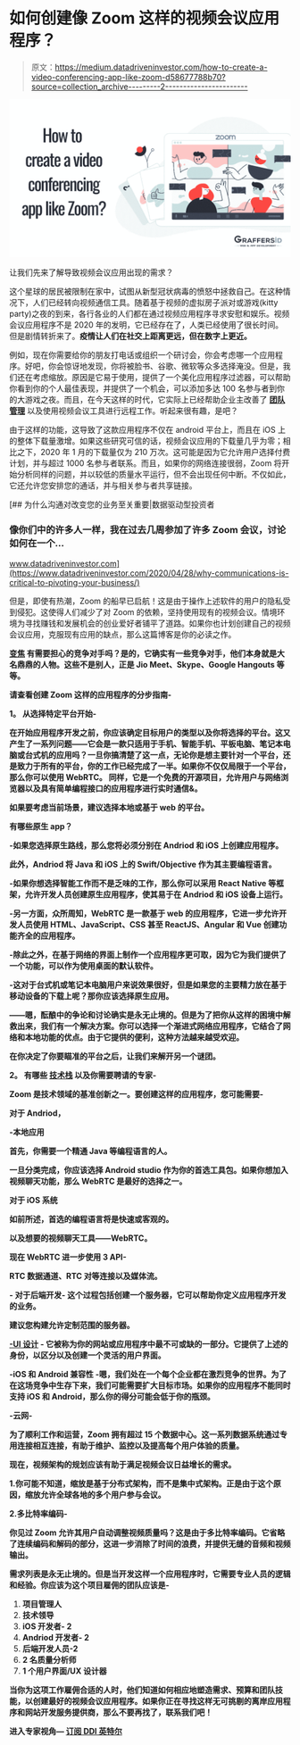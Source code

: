 # 如何创建像 Zoom 这样的视频会议应用程序？

> 原文：<https://medium.datadriveninvestor.com/how-to-create-a-video-conferencing-app-like-zoom-d58677788b70?source=collection_archive---------2----------------------->

![](img/cf232330c34d40cf4661e67c3ab52f69.png)

让我们先来了解导致视频会议应用出现的需求？

这个星球的居民被限制在家中，试图从新型冠状病毒的愤怒中拯救自己。在这种情况下，人们已经转向视频通信工具。随着基于视频的虚拟房子派对或游戏(kitty party)之夜的到来，各行各业的人们都在通过视频应用程序寻求安慰和娱乐。视频会议应用程序不是 2020 年的发明，它已经存在了，人类已经使用了很长时间。但是剧情转折来了。**疫情让人们在社交上距离更远，但在数字上更近。**

例如，现在你需要给你的朋友打电话或组织一个研讨会，你会考虑哪一个应用程序。好吧，你会惊讶地发现，你将被脸书、谷歌、微软等众多选择淹没。但是，我们还在考虑缩放。原因是它易于使用，提供了一个美化应用程序过滤器，可以帮助你看到你的个人最佳表现，并提供了一个机会，可以添加多达 100 名参与者到你的大游戏之夜。而且，在今天这样的时代，它实际上已经帮助企业主改善了 [**团队管理**](https://graffersid.com/here-are-6-tools-to-manage-work-from-home-without-inconvenience/) 以及使用视频会议工具进行远程工作。听起来很有趣，是吧？

由于这样的功能，这导致了这款应用程序不仅在 android 平台上，而且在 iOS 上的整体下载量激增。如果这些研究可信的话，视频会议应用的下载量几乎为零；相比之下，2020 年 1 月的下载量仅为 210 万次。这可能是因为它允许用户选择付费计划，并与超过 1000 名参与者联系。而且，如果你的网络连接很弱，Zoom 将开始分析同样的问题，并以较低的质量水平运行，但不会出现任何中断。不仅如此，它还允许您安排您的通话，并与相关参与者共享链接。

[](https://www.datadriveninvestor.com/2020/04/28/why-communications-is-critical-to-pivoting-your-business/) [## 为什么沟通对改变您的业务至关重要|数据驱动型投资者

### 像你们中的许多人一样，我在过去几周参加了许多 Zoom 会议，讨论如何在一个…

www.datadriveninvestor.com](https://www.datadriveninvestor.com/2020/04/28/why-communications-is-critical-to-pivoting-your-business/) 

但是，即使有热潮，Zoom 的船早已启航！这是由于操作上述软件的用户的隐私受到侵犯。这使得人们减少了对 Zoom 的依赖，坚持使用现有的视频会议。情境环境为寻找赚钱和发展机会的创业爱好者铺平了道路。如果你也计划创建自己的视频会议应用，克服现有应用的缺点，那么这篇博客是你的必读之作。

**[**变焦**](https://zoom.us/) **有需要担心的竞争对手吗？是的，它确实有一些竞争对手，他们本身就是大名鼎鼎的人物。这些不是别人，正是 Jio Meet、Skype、Google Hangouts 等等。****

****请查看创建 Zoom 这样的应用程序的分步指南-****

****1。** **从选择特定平台开始-****

**在开始应用程序开发之前，你应该确定目标用户的类型以及你将选择的平台。这又产生了一系列问题——它会是一款只适用于手机、智能手机、平板电脑、笔记本电脑或台式机的应用吗？一旦你搞清楚了这一点，无论你是想主要针对一个平台，还是致力于所有的平台，你的工作已经完成了一半。如果你不仅仅局限于一个平台，那么你可以使用 WebRTC。
同样，它是一个免费的开源项目，允许用户与网络浏览器以及具有简单编程接口的应用程序进行实时通信&。**

**如果要考虑当前场景，建议选择本地或基于 web 的平台。**

****有哪些原生 app？****

**-如果您选择原生路线，那么您将必须分别在 Andriod 和 iOS 上创建应用程序。**

**此外，Andriod 将 Java 和 iOS 上的 Swift/Objective 作为其主要编程语言。**

**-如果你想选择智能工作而不是乏味的工作，那么你可以采用 React Native 等框架，允许开发人员创建原生应用程序，使其易于在 Andriod 和 iOS 设备上运行。**

**-另一方面，众所周知，WebRTC 是一款基于 web 的应用程序，它进一步允许开发人员使用 HTML、JavaScript、CSS 甚至 ReactJS、Angular 和 Vue 创建功能齐全的应用程序。**

**-除此之外，在基于网络的界面上制作一个应用程序更可取，因为它为我们提供了一个功能，可以作为使用桌面的默认软件。**

**-这对于台式机或笔记本电脑用户来说效果很好，但是如果您的主要精力放在基于移动设备的下载上呢？那你应该选择原生应用。**

**——嗯，酝酿中的争论和讨论确实是永无止境的。但是为了把你从这样的困境中解救出来，我们有一个解决方案。你可以选择一个渐进式网络应用程序，它结合了网络和本地功能的优点。由于它提供的便利，这种方法越来越受欢迎。**

**在你决定了你要瞄准的平台之后，让我们来解开另一个谜团。**

****2。** **有哪些** [**技术栈**](https://graffersid.com/technology-stack-for-mobile-app-development/) **以及你需要聘请的专家-****

**Zoom 是技术领域的基准创新之一。要创建这样的应用程序，您可能需要-**

****对于 Andriod，****

**-本地应用**

**首先，你需要一个精通 Java 等编程语言的人。**

**一旦分类完成，你应该选择 Android studio 作为你的首选工具包。如果你想加入视频聊天功能，那么 WebRTC 是最好的选择之一。**

****对于 iOS 系统****

**如前所述，首选的编程语言将是快速或客观的。**

**以及想要的视频聊天工具——WebRTC。**

**现在 WebRTC 进一步使用 3 API-**

**RTC 数据通道、RTC 对等连接以及媒体流。**

**- **对于后端开发-** 这个过程包括创建一个服务器，它可以帮助你定义应用程序开发的业务。**

**建议您构建允许定制范围的服务器。**

**[**-UI 设计**](https://graffersid.com/7-reasons-use-good-ui-design/) **-** 它被称为你的网站或应用程序中最不可或缺的一部分。它提供了上述的身份，以区分以及创建一个灵活的用户界面。**

****-iOS 和 Android 兼容性** -嗯，我们处在一个每个企业都在激烈竞争的世界。为了在这场竞争中生存下来，我们可能需要扩大目标市场。如果你的应用程序不能同时支持 iOS 和 Android，那么你的得分可能会低于你的瓶颈。**

****-云网-****

**为了顺利工作和运营，Zoom 拥有超过 15 个数据中心。这一系列数据系统通过专用连接相互连接，有助于维护、监控以及提高每个用户体验的质量。**

**现在，视频架构的规划应该有助于满足视频会议日益增长的需求。**

**1.你可能不知道，缩放是基于分布式架构，而不是集中式架构。正是由于这个原因，缩放允许全球各地的多个用户参与会议。**

**2.多比特率编码-**

**你见过 Zoom 允许其用户自动调整视频质量吗？这是由于多比特率编码。它省略了连续编码和解码的部分，这进一步消除了时间的浪费，并提供无缝的音频和视频输出。**

**需求列表是永无止境的。但是当开发这样一个应用程序时，它需要专业人员的逻辑和经验。你应该为这个项目雇佣的团队应该是-**

1.  **项目管理人**
2.  **技术领导**
3.  **iOS 开发者- 2**
4.  **Andriod 开发者- 2**
5.  **后端开发人员-2**
6.  **2 名质量分析师**
7.  **1 个用户界面/UX 设计器**

**当你为这项工作雇佣合适的人时，他们知道如何相应地塑造需求、预算和团队技能，以创建最好的视频会议应用程序。如果你正在寻找这样无可挑剔的离岸应用程序和网站开发服务提供商，那么不要再找了，联系我们吧！**

****进入专家视角—** [**订阅 DDI 英特尔**](https://datadriveninvestor.com/ddi-intel)**